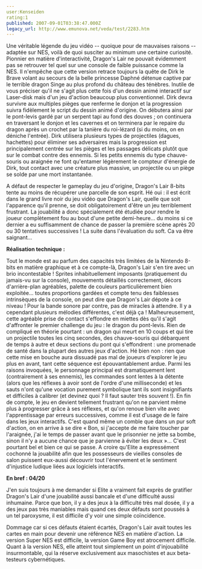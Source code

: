 ```yaml
---
user:Kenseiden
rating:1
published: 2007-09-01T03:38:47.000Z
legacy_url: http://www.emunova.net/veda/test/2283.htm
---
```

Une véritable légende du jeu vidéo -- quoique pour de mauvaises raisons -- adaptée sur NES, voilà de quoi susciter au minimum une certaine curiosité. Pionnier en matière d'interactivité, Dragon's Lair ne pouvait évidemment pas se retrouver tel quel sur une console de faible puissance comme la NES. Il n'empêche que cette version retrace toujours la quête de Dirk le Brave volant au secours de la belle princesse Daphné détenue captive par le terrible dragon Singe au plus profond du château des ténèbres. Inutile de vous préciser qu'il ne s'agit plus cette fois d'un dessin animé interactif sur Laser-disk mais d'un jeu d'action beaucoup plus conventionnel. Dirk devra survivre aux multiples pièges que renferme le donjon et la progression suivra fidèlement le script du dessin animé d'origine. On débutera ainsi par le pont-levis gardé par un serpent tapi au fond des douves ; on continuera en traversant le donjon et les cavernes et on terminera par le repaire du dragon après un crochet par la tanière du roi-lézard (si du moins, on en déniche l'entrée). Dirk utilisera plusieurs types de projectiles (dagues, hachettes) pour éliminer ses adversaires mais la progression est principalement centrée sur les pièges et les passages délicats plutôt que sur le combat contre des ennemis. Si les petits ennemis du type chauve-souris ou araignée ne font qu'entamer légèrement le compteur d'énergie de Dirk, tout contact avec une créature plus massive, un projectile ou un piège se solde par une mort instantanée.  

  

A défaut de respecter le gameplay du jeu d'origine, Dragon's Lair 8-bits tente au moins de récupérer une parcelle de son esprit. Hé oui : il est écrit dans le grand livre noir du jeu vidéo que Dragon's Lair, quelle que soit l'apparence qu'il prenne, se doit obligatoirement d'être un jeu terriblement frustrant. La jouabilité a donc spécialement été étudiée pour rendre le joueur complètement fou au bout d'une petite demi-heure... du moins si ce dernier a eu suffisamment de chance de passer la première scène après 20 ou 30 tentatives successives ! La suite dans l'évaluation du soft. Ca va être saignant...  

  

  

**Réalisation technique :**  

Tout le monde est au parfum des capacités très limitées de la Nintendo 8-bits en matière graphique et à ce compte-là, Dragon's Lair s'en tire avec un brio incontestable ! Sprites inhabituellement imposants (pratiquement du jamais-vu sur la console), mouvements détaillés correctement, décors d'arrière-plan agréables, palette de couleurs particulièrement bien exploitée... toutes proportions gardées et compte tenu des faiblesses intrinsèques de la console, on peut dire que Dragon's Lair dépote à ce niveau ! Pour la bande sonore par contre, pas de miracles à attendre. Il y a cependant plusieurs mélodies différentes, c'est déjà ça ! Malheureusement, cette agréable prise de contact s'effondre en miettes dès qu'il s'agit d'affronter le premier challenge du jeu : le dragon du pont-levis. Rien de compliqué en théorie pourtant : un dragon qui meurt en 10 coups et qui tire un projectile toutes les cinq secondes, des chauve-souris qui débarquent de temps à autre et deux sections du pont qui s'effondrent : une promenade de santé dans la plupart des autres jeux d'action. Hé bien non : rien que cette mise en bouche aura dissuadé pas mal de joueurs d'explorer le jeu plus en avant, tant cette séquence est épouvantablement ardue. Parmi les raisons invoquées, le personnage principal est dramatiquement lent (contrairement à ses ennemis), les commandes sont lentes à la détente (alors que les réflexes à avoir sont de l'ordre d'une milliseconde) et les sauts n'ont qu'une vocation purement symbolique tant ils sont insignifiants et difficiles à calibrer (et devinez quoi ? Il faut sauter très souvent !). En fin de compte, le jeu en devient tellement frustrant qu'on ne parvient même plus à progresser grâce à ses réflexes, et qu'on renoue bien vite avec l'apprentissage par erreurs successives, comme il est d'usage de le faire dans les jeux interactifs. C'est quand même un comble que dans un pur soft d'action, on en arrive à se dire « Bon, si j'accepte de me faire toucher par l'araignée, j'ai le temps de passer avant que le prisonnier ne jette sa bombe, sinon il n'y a aucune chance que je parvienne à éviter les deux »... C'est pourtant bel et bien ce qui se passe. A croire qu'Elite a expressément cochonné la jouabilité afin que les possesseurs de vieilles consoles de salon puissent eux-aussi découvrir tout l'énervement et le sentiment d'injustice ludique liées aux logiciels interactifs.  

  

**En bref : 04/20**  

J'en suis toujours à me demander si Elite a vraiment fait exprès de gratifier Dragon's Lair d'une jouabilité aussi bancale et d'une difficulté aussi inhumaine. Parce que bon, il y a des jeux à la difficulté très mal dosée, il y a des jeux pas très maniables mais quand ces deux défauts sont poussés à un tel paroxysme, il est difficile d'y voir une simple coïncidence.  

Dommage car si ces défauts étaient écartés, Dragon's Lair avait toutes les cartes en main pour devenir une référence NES en matière d'action. La version Super NES est difficile, la version Game Boy est atrocement difficile. Quant à la version NES, elle atteint tout simplement un point d'injouabilité insurmontable, qui la réserve exclusivement aux masochistes et aux beta-testeurs cybernétiques.